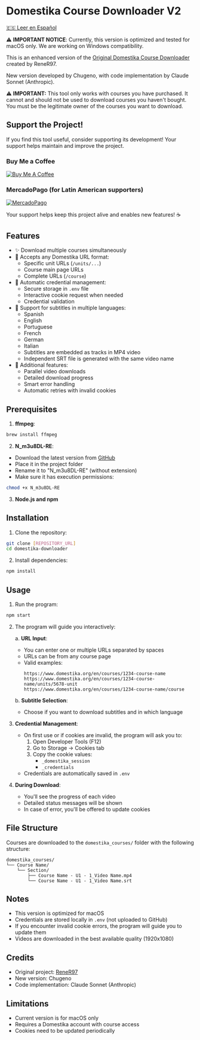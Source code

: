 # Domestika Course Downloader V2

[🇪🇸 Leer en Español](README_ES.md)

⚠️ **IMPORTANT NOTICE**: Currently, this version is optimized and tested for macOS only. We are working on Windows compatibility.

This is an enhanced version of the [Original Domestika Course Downloader](https://github.com/ReneR97/domestika-downloader) created by ReneR97.

New version developed by Chugeno, with code implementation by Claude Sonnet (Anthropic).

⚠️ **IMPORTANT:** This tool only works with courses you have purchased. It cannot and should not be used to download courses you haven't bought. You must be the legitimate owner of the courses you want to download.

## Support the Project!

If you find this tool useful, consider supporting its development! Your support helps maintain and improve the project.

### Buy Me a Coffee
[![Buy Me A Coffee](https://img.shields.io/badge/Buy%20Me%20A%20Coffee-Support-yellow.svg)](http://buymeacoffee.com/chugeno)

### MercadoPago (for Latin American supporters)
[![MercadoPago](https://img.shields.io/badge/MercadoPago-Support-blue.svg)](https://link.mercadopago.com.ar/eugenioazurmendi)

Your support helps keep this project alive and enables new features! ☕️

## Features

- ✨ Download multiple courses simultaneously
- 🔄 Accepts any Domestika URL format:
  - Specific unit URLs (`/units/...`)
  - Course main page URLs
  - Complete URLs (`/course`)
- 🔐 Automatic credential management:
  - Secure storage in `.env` file
  - Interactive cookie request when needed
  - Credential validation
- 📝 Support for subtitles in multiple languages:
  - Spanish
  - English
  - Portuguese
  - French
  - German
  - Italian
  - Subtitles are embedded as tracks in MP4 video
  - Independent SRT file is generated with the same video name
- 🚀 Additional features:
  - Parallel video downloads
  - Detailed download progress
  - Smart error handling
  - Automatic retries with invalid cookies

## Prerequisites

1. **ffmpeg**:
```bash
brew install ffmpeg
```

2. **N_m3u8DL-RE**:
- Download the latest version from [GitHub](https://github.com/nilaoda/N_m3u8DL-RE/releases)
- Place it in the project folder
- Rename it to "N_m3u8DL-RE" (without extension)
- Make sure it has execution permissions:
```bash
chmod +x N_m3u8DL-RE
```

3. **Node.js and npm**

## Installation

1. Clone the repository:
```bash
git clone [REPOSITORY_URL]
cd domestika-downloader
```

2. Install dependencies:
```bash
npm install
```

## Usage

1. Run the program:
```bash
npm start
```

2. The program will guide you interactively:

   a. **URL Input**:
   - You can enter one or multiple URLs separated by spaces
   - URLs can be from any course page
   - Valid examples:
     ```
     https://www.domestika.org/en/courses/1234-course-name
     https://www.domestika.org/en/courses/1234-course-name/units/5678-unit
     https://www.domestika.org/en/courses/1234-course-name/course
     ```

   b. **Subtitle Selection**:
   - Choose if you want to download subtitles and in which language

3. **Credential Management**:
   - On first use or if cookies are invalid, the program will ask you to:
     1. Open Developer Tools (F12)
     2. Go to Storage -> Cookies tab
     3. Copy the cookie values:
        - `_domestika_session`
        - `_credentials`
   - Credentials are automatically saved in `.env`

4. **During Download**:
   - You'll see the progress of each video
   - Detailed status messages will be shown
   - In case of error, you'll be offered to update cookies

## File Structure

Courses are downloaded to the `domestika_courses/` folder with the following structure:
```
domestika_courses/
└── Course Name/
    └── Section/
        ├── Course Name - U1 - 1_Video Name.mp4
        └── Course Name - U1 - 1_Video Name.srt
```

## Notes

- This version is optimized for macOS
- Credentials are stored locally in `.env` (not uploaded to GitHub)
- If you encounter invalid cookie errors, the program will guide you to update them
- Videos are downloaded in the best available quality (1920x1080)

## Credits

- Original project: [ReneR97](https://github.com/ReneR97/domestika-downloader)
- New version: Chugeno
- Code implementation: Claude Sonnet (Anthropic)

## Limitations

- Current version is for macOS only
- Requires a Domestika account with course access
- Cookies need to be updated periodically
